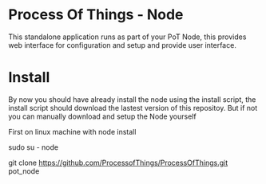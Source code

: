 # Process Of Things - Node
This standalone application runs as part of your PoT Node, this provides web interface for configuration and setup and provide user interface.

# Install 
By now you should have already install the node using the install script, the install script should download the lastest version of this repositoy.  But if not you can manually download and setup the Node yourself

First on linux machine with node install 

sudo su - node

git clone https://github.com/ProcessofThings/ProcessOfThings.git pot_node

 
